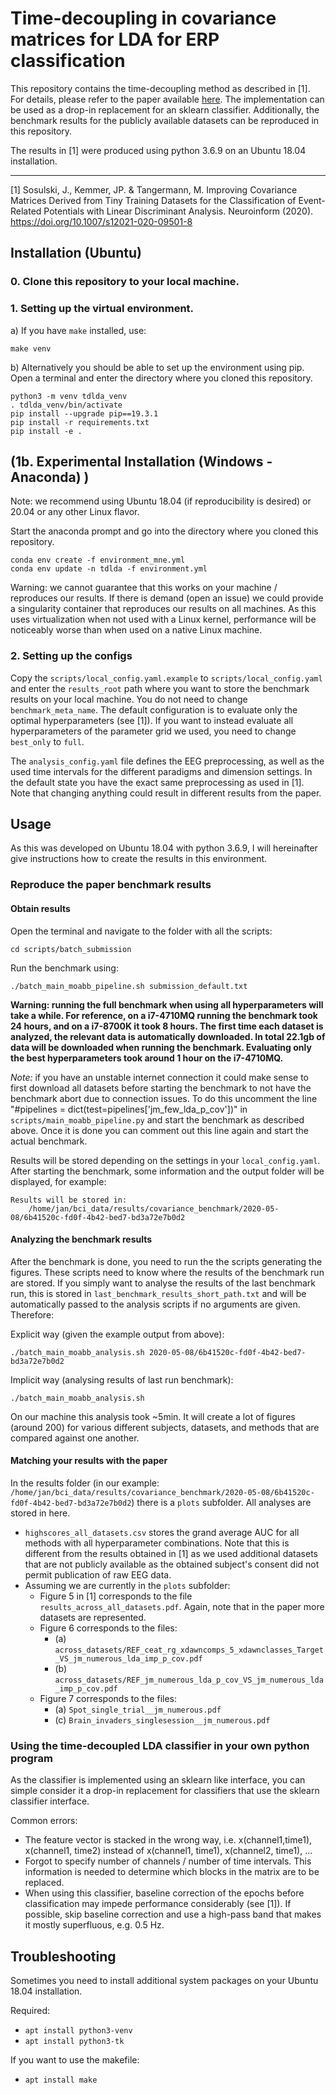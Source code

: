 # Time-decoupling in covariance matrices for LDA for ERP classification

This repository contains the time-decoupling method as described in [1]. For details, please refer to the paper available [here](
https://rdcu.be/ccd0g). The implementation can be used as a drop-in replacement for an sklearn classifier. Additionally, the benchmark results for the publicly available datasets can be reproduced in this repository.

The results in [1] were produced using python 3.6.9 on an Ubuntu 18.04 installation.

---
[1] Sosulski, J., Kemmer, JP. & Tangermann, M. Improving Covariance Matrices Derived from Tiny Training Datasets for the Classification of Event-Related Potentials with Linear Discriminant Analysis. Neuroinform (2020). https://doi.org/10.1007/s12021-020-09501-8

## Installation (Ubuntu)

### 0. Clone this repository to your local machine.

### 1. Setting up the virtual environment.

a) If you have `make` installed, use:

```
make venv
```

b) Alternatively you should be able to set up the environment using pip. Open a terminal and enter the directory where you cloned this repository.

```
python3 -m venv tdlda_venv
. tdlda_venv/bin/activate
pip install --upgrade pip==19.3.1
pip install -r requirements.txt
pip install -e .
```

## (1b. Experimental Installation (Windows - Anaconda) )

Note: we recommend using Ubuntu 18.04 (if reproducibility is desired) or 20.04 or any other Linux flavor.

Start the anaconda prompt and go into the directory where you cloned this repository.

```
conda env create -f environment_mne.yml
conda env update -n tdlda -f environment.yml
```

Warning: we cannot guarantee that this works on your machine / reproduces our results.
If there is demand (open an issue) we could provide a singularity container that reproduces our results on all machines. As this uses virtualization when not used with a Linux kernel, performance will be noticeably worse than when used on a native Linux machine.

### 2. Setting up the configs

Copy the `scripts/local_config.yaml.example` to `scripts/local_config.yaml` and enter the `results_root` path where you want to store the benchmark results on your local machine. You do not need to change `benchmark_meta_name`. The default configuration is to evaluate only the optimal hyperparameters (see [1]). If you want to instead evaluate all hyperparameters of the parameter grid we used, you need to change `best_only` to `full`.

The `analysis_config.yaml` file defines the EEG preprocessing, as well as the used time intervals for the different paradigms and dimension settings. In the default state you have the exact same preprocessing as used in [1]. Note that changing anything could result in different results from the paper.

## Usage

As this was developed on Ubuntu 18.04 with python 3.6.9, I will hereinafter give instructions how to create the results in this environment.

### Reproduce the paper benchmark results

#### Obtain results

Open the terminal and navigate to the folder with all the scripts:

```
cd scripts/batch_submission
```

Run the benchmark using:

```
./batch_main_moabb_pipeline.sh submission_default.txt
```

**Warning: running the full benchmark when using all hyperparameters will take a while. For reference, on a i7-4710MQ running the benchmark took 24 hours, and on a i7-8700K it took 8 hours. The first time each dataset is analyzed, the relevant data is automatically downloaded. In total 22.1gb of data will be downloaded when running the benchmark. Evaluating only the best hyperparameters took around 1 hour on the i7-4710MQ.**

*Note:* if you have an unstable internet connection it could make sense to first download all datasets before starting the benchmark to not have the benchmark abort due to connection issues. To do this uncomment the line "#pipelines = dict(test=pipelines['jm\_few\_lda\_p\_cov'])" in `scripts/main_moabb_pipeline.py` and start the benchmark as described above. Once it is done you can comment out this line again and start the actual benchmark.

Results will be stored depending on the settings in your `local_config.yaml`. After starting the benchmark, some information and the output folder will be displayed, for example:

```
Results will be stored in:
    /home/jan/bci_data/results/covariance_benchmark/2020-05-08/6b41520c-fd0f-4b42-bed7-bd3a72e7b0d2
```

#### Analyzing the benchmark results

After the benchmark is done, you need to run the the scripts generating the figures. These scripts need to know where the results of the benchmark run are stored. If you simply want to analyse the results of the last benchmark run, this is stored in `last_benchmark_results_short_path.txt` and will be automatically passed to the analysis scripts if no arguments are given. Therefore:

Explicit way (given the example output from above):

```
./batch_main_moabb_analysis.sh 2020-05-08/6b41520c-fd0f-4b42-bed7-bd3a72e7b0d2
```

Implicit way (analysing results of last run benchmark):

```
./batch_main_moabb_analysis.sh
```

On our machine this analysis took ~5min. It will create a lot of figures (around 200) for various different subjects, datasets, and methods that are compared against one another.

#### Matching your results with the paper

In the results folder (in our example: `/home/jan/bci_data/results/covariance_benchmark/2020-05-08/6b41520c-fd0f-4b42-bed7-bd3a72e7b0d2`) there is a `plots` subfolder. All analyses are stored in here.

- `highscores_all_datasets.csv` stores the grand average AUC for all methods with all hyperparameter combinations. Note that this is different from the results obtained in [1] as we used additional datasets that are not publicly available as the obtained subject's consent did not permit publication of raw EEG data.
- Assuming we are currently in the `plots` subfolder:
    + Figure 5 in [1] corresponds to the file `results_across_all_datasets.pdf`. Again, note that in the paper more datasets are represented.
    + Figure 6 corresponds to the files:
        * (a) `across_datasets/REF_ceat_rg_xdawncomps_5_xdawnclasses_Target_VS_jm_numerous_lda_imp_p_cov.pdf`
        * (b) `across_datasets/REF_jm_numerous_lda_p_cov_VS_jm_numerous_lda_imp_p_cov.pdf`
    + Figure 7 corresponds to the files:
        * (a) `Spot_single_trial__jm_numerous.pdf`
        * (c) `Brain_invaders_singlesession__jm_numerous.pdf`

### Using the time-decoupled LDA classifier in your own python program

As the classifier is implemented using an sklearn like interface, you can simple consider it a drop-in replacement for classifiers that use the sklearn classifier interface.

Common errors:

+ The feature vector is stacked in the wrong way, i.e. x(channel1,time1), x(channel1, time2) instead of x(channel1, time1), x(channel2, time1), ...
+ Forgot to specify number of channels / number of time intervals. This information is needed to determine which blocks in the matrix are to be replaced.
+ When using this classifier, baseline correction of the epochs before classification may impede performance considerably (see [1]). If possible, skip baseline correction and use a high-pass band that makes it mostly superfluous, e.g. 0.5 Hz.

## Troubleshooting

Sometimes you need to install additional system packages on your Ubuntu 18.04 installation.

Required:

- `apt install python3-venv`
- `apt install python3-tk`

If you want to use the makefile:
- `apt install make`
